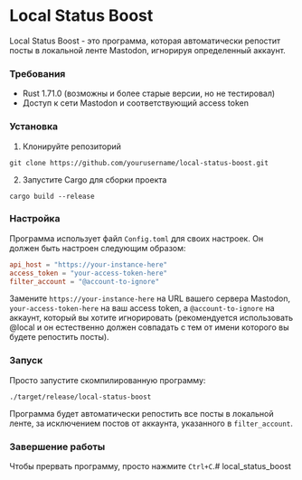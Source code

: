 # Local Status Boost

Local Status Boost - это программа, которая автоматически репостит посты в локальной ленте Mastodon, игнорируя определенный аккаунт.

### Требования

- Rust 1.71.0 (возможны и более старые версии, но не тестировал)
- Доступ к сети Mastodon и соответствующий access token

### Установка

1. Клонируйте репозиторий

```
git clone https://github.com/yourusername/local-status-boost.git
```

2. Запустите Cargo для сборки проекта

```
cargo build --release
```

### Настройка

Программа использует файл `Config.toml` для своих настроек. Он должен быть настроен следующим образом:

```toml
api_host = "https://your-instance-here"
access_token = "your-access-token-here"
filter_account = "@account-to-ignore"
```

Замените `https://your-instance-here` на URL вашего сервера Mastodon, `your-access-token-here` на ваш access token, а `@account-to-ignore` на аккаунт, который вы хотите игнорировать (рекомендуется использовать @local и он естественно должен совпадать с тем от имени которого вы будете репостить посты).

### Запуск

Просто запустите скомпилированную программу:

```
./target/release/local-status-boost
```

Программа будет автоматически репостить все посты в локальной ленте, за исключением постов от аккаунта, указанного в `filter_account`.

### Завершение работы

Чтобы прервать программу, просто нажмите `Ctrl+C`.# local_status_boost